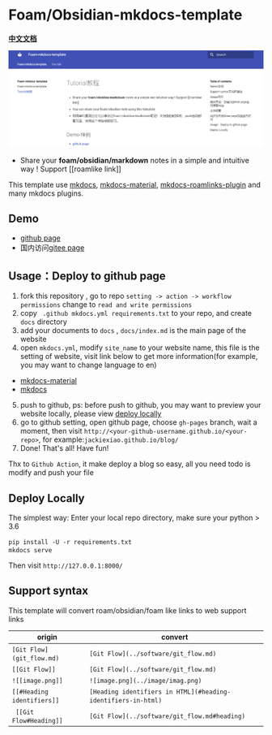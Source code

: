 # Foam/Obsidian-mkdocs-template
[**中文文档**](https://github.com/Jackiexiao/foam-mkdocs-template/blob/master/README-zh.md)

![foam-mkdocs-template-png](demo-mkdocs.png)

* Share your **foam/obsidian/markdown** notes in a simple and intuitive way ! Support [[roamlike link]] 

This template use [mkdocs](https://www.mkdocs.org/user-guide/configuration/), [mkdocs-material](https://squidfunk.github.io/mkdocs-material/), [mkdocs-roamlinks-plugin](https://github.com/Jackiexiao/mkdocs-roamlinks-plugin) and many mkdocs plugins.


## Demo

* [github page](https://jackiexiao.github.io/foam-mkdocs-template/)
* 国内访问[gitee page](https://jackiegeek.gitee.io/foam-mkdocs-template/)


## Usage：Deploy to github page

1. fork this repository , go to repo `setting -> action -> workflow permissions` change to `read and write permissions`
2. copy ` .github mkdocs.yml requirements.txt` to your repo, and create `docs` directory 
3. add your documents to `docs` , `docs/index.md` is the main page of the website
4. open `mkdocs.yml`, modify `site_name` to your website name, this file is the setting of website, visit link below to get more information(for example, you may want to change language to en)
* [mkdocs-material](https://squidfunk.github.io/mkdocs-material/)
* [mkdocs](https://www.mkdocs.org/user-guide/configuration/)
5. push to github, ps: before push to github, you may want to preview your website locally, please view [deploy locally](#deploy-locally)
6. go to github setting, open github page, choose `gh-pages` branch, wait a moment, then visit `http://<your-github-username.github.io/<your-repo>`, for example:`jackiexiao.github.io/blog/`
7. Done! That's all! Have fun!

Thx to `Github Action`, it make deploy a blog so easy, all you need todo is modify and push your file

## Deploy Locally

The simplest way: Enter your local repo directory, make sure your python > 3.6
```
pip install -U -r requirements.txt
mkdocs serve 
```
Then visit `http://127.0.0.1:8000/`

## Support syntax
This template will convert roam/obsidian/foam like links to web support links

| origin                  | convert                             |
| ----------------------- | ----------------------------------- |
| `[Git Flow](git_flow.md)` | `[Git Flow](../software/git_flow.md)` |
| `[[Git Flow]]`            | `[Git Flow](../software/git_flow.md)` |
| `![[image.png]]`           | `![image.png](../image/imag.png)`      |
| `[[#Heading identifiers]]` | `[Heading identifiers in HTML](#heading-identifiers-in-html)`
| ` [[Git Flow#Heading]]` | `[Git Flow](../software/git_flow.md#heading)` |

